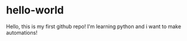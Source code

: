 # hello-world

Hello, this is my first github repo! I'm learning python and i want to make automations!
